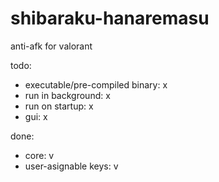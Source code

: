 # shibaraku-hanaremasu
anti-afk for valorant

todo:
- executable/pre-compiled binary: x
- run in background: x
- run on startup: x
- gui: x

done:
- core: v
- user-asignable keys: v